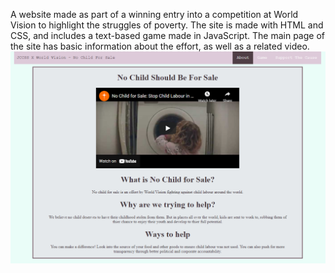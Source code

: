 A website made as part of a winning entry into a competition at World Vision to highlight the struggles of poverty.
The site is made with HTML and CSS, and includes a text-based game made in JavaScript.
The main page of the site has basic information about the effort, as well as a related video.
![Alt text](screenshots\About.png)
